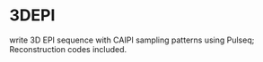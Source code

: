 # 3DEPI
write 3D EPI sequence with CAIPI sampling patterns using Pulseq; Reconstruction codes included.

